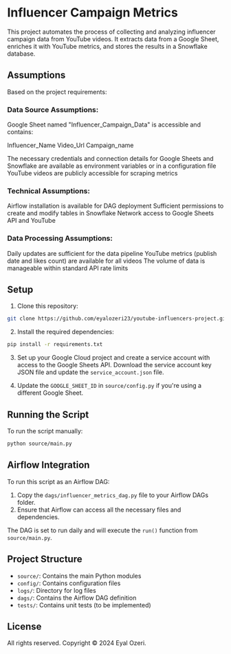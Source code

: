 # Influencer Campaign Metrics

This project automates the process of collecting and analyzing influencer campaign data from YouTube videos. It extracts data from a Google Sheet, enriches it with YouTube metrics, and stores the results in a Snowflake database.

## Assumptions

Based on the project requirements:

### Data Source Assumptions:

Google Sheet named "Influencer_Campaign_Data" is accessible and contains:

Influencer_Name
Video_Url
Campaign_name


The necessary credentials and connection details for Google Sheets and Snowflake are available as environment variables or in a configuration file
YouTube videos are publicly accessible for scraping metrics


### Technical Assumptions:

Airflow installation is available for DAG deployment
Sufficient permissions to create and modify tables in Snowflake
Network access to Google Sheets API and YouTube


### Data Processing Assumptions:

Daily updates are sufficient for the data pipeline
YouTube metrics (publish date and likes count) are available for all videos
The volume of data is manageable within standard API rate limits

## Setup

1. Clone this repository:

```bash
git clone https://github.com/eyalozeri23/youtube-influencers-project.git
```

2. Install the required dependencies:
```bash
pip install -r requirements.txt
```

3. Set up your Google Cloud project and create a service account with access to the Google Sheets API. Download the service account key JSON file and update the `service_account.json` file.


4. Update the `GOOGLE_SHEET_ID` in `source/config.py` if you're using a different Google Sheet.

## Running the Script

To run the script manually:

```bash
python source/main.py
```

## Airflow Integration

To run this script as an Airflow DAG:

1. Copy the `dags/influencer_metrics_dag.py` file to your Airflow DAGs folder.
2. Ensure that Airflow can access all the necessary files and dependencies.

The DAG is set to run daily and will execute the `run()` function from `source/main.py`.

## Project Structure

- `source/`: Contains the main Python modules
- `config/`: Contains configuration files
- `logs/`: Directory for log files
- `dags/`: Contains the Airflow DAG definition
- `tests/`: Contains unit tests (to be implemented)



## License

All rights reserved. Copyright © 2024 Eyal Ozeri.
